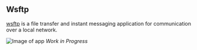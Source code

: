 ## Wsftp

[wsftp](https://github.com/ecoshub/wsftp) is a file transfer and instant messaging application for communication over a local network.

![Image of app](https://gifs.com/gif/app-vl5Kw5)
_Work in Progress_
